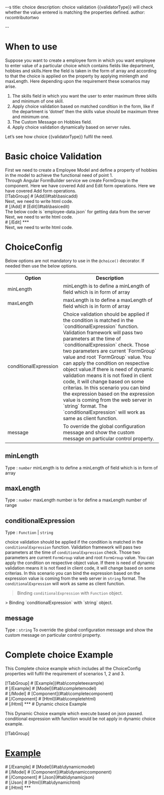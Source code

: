 --s
title: choice 
description: choice validation  {{validatorType}}  will check whether the value entered is matching the properties defined.
author: rxcontributortwo

--

# When to use
Suppose you want to create a employee form in which you want employee to enter value of a particular choice which contains fields like department, hobbies and skills.Here the field is taken in the form of array and according to that the choice is applied on the property by applying minlength and maxLength. Here depending upon the requirement these scenarios may arise.

<ol>
    <li>The skills field in which you want the user to enter maximum three skills and minimum of one skill.</li>
    <li>Apply choice validation based on matched condition in the form, like if the department  is ‘dotnet’ then the skills value should be maximum three and minimum one.</li>
    <li>The Custom Message on Hobbies field.</li>
    <li>Apply choice validation dynamically based on server rules.</li>
</ol>

Let’s see how choice  {{validatorType}}  fulfil the need.

# Basic choice Validation
<data-scope scope="['decorator']">
First we need to create a Employee Model and define a property of hobbies in the model to achieve the functional need of point 1.
<div component="app-code" key="choice-add-model"></div> 
</data-scope>
Through Angular FormBuilder service we create FormGroup in the component.
<data-scope scope="['decorator']">
Here we have covered Add and Edit form operations. 
</data-scope>

<data-scope scope="['validator','template-driven']">
Here we have covered Add form operations. 
</data-scope>

<data-scope scope="['decorator']">
<div component="app-tabs" key="basic-operations"></div>
[!TabGroup]
# [Add](#tab\basicadd)
<div component="app-code" key="choice-add-component"></div> 
Next, we need to write html code.
<div component="app-code" key="choice-add-html"></div> 
<div component="app-example-runner" ref-component="app-choice-add"></div>
# [/Add]
# [Edit](#tab\basicedit)
<div component="app-code" key="choice-edit-component"></div> 
The below code is `employee-data.json` for getting data from the server
<div component="app-code" key="choice-edit-json"></div>  
Next, we need to write html code.
<div component="app-code" key="choice-edit-html"></div> 
<div component="app-example-runner" ref-component="app-choice-edit"></div>
# [/Edit]
***
</data-scope>

<data-scope scope="['validator','template-driven']">
<div component="app-code" key="choice-add-component"></div> 
Next, we need to write html code.
<div component="app-code" key="choice-add-html"></div> 
<div component="app-example-runner" ref-component="app-choice-add"></div>
</data-scope>

# ChoiceConfig
Below options are not mandatory to use in the `@choice()` decorator. If needed then use the below options.

<table class="table table-bordered table-striped">
<tr><th>Option</th><th>Description</th></tr>
<tr><td><a (click)='scrollTo("#minLength")' title="#minLength">minLength</a></td><td>minLength  is to define a minLength of field which is in form of array</td></tr>
<tr><td><a (click)='scrollTo("#maxLength")' title="#maxLength">maxLength</a></td><td>maxLength  is to define a maxLength of field which is in form of array</td></tr>
<tr><td><a  (click)='scrollTo("#conditionalExpression")' title="conditionalExpression">conditionalExpression</a></td><td>Choice validation should be applied if the condition is matched in the `conditionalExpression` function. Validation framework will pass two parameters at the time of `conditionalExpression` check. Those two parameters are current `FormGroup` value and root `FormGroup` value. You can apply the condition on respective object value.If there is need of dynamic validation means it is not fixed in client code, it will change based on some criterias. In this scenario you can bind the expression based on the expression value is coming from the web server in `string` format. The `conditionalExpression` will work as same as client function.</td></tr>
<tr><td><a  (click)='scrollTo("#message")' title="message">message</a></td><td>To override the global configuration message and show the custom message on particular control property.</td></tr>
</table>

## minLength 
Type :  `number` 
minLength  is to define a minLength of field which is in form of array

<div component="app-code" key="choice-minLengthExample-model"></div> 
<div component="app-example-runner" ref-component="app-choice-minLength" title="choice decorators with minLength" key="minLength"></div>

## maxLength 
Type :  `number` 
maxLength number is for define a maxLength number of range

<div component="app-code" key="choice-maxLengthExample-model"></div> 
<div component="app-example-runner" ref-component="app-choice-maxLength" title="choice decorators with maxLength" key="maxLength"></div>

## conditionalExpression 
Type :  `Function`  |  `string` 

choice validation should be applied if the condition is matched in the `conditionalExpression` function. Validation framework will pass two parameters at the time of `conditionalExpression` check. Those two parameters are current `FormGroup` value and root `FormGroup` value. You can apply the condition on respective object value.
If there is need of dynamic validation means it is not fixed in client code, it will change based on some criterias. In this scenario you can bind the expression based on the expression value is coming from the web server in `string` format. The `conditionalExpression` will work as same as client function.

> Binding `conditionalExpression` with `Function` object. 
<div component="app-code" key="choice-conditionalExpressionExampleFunction-model"></div> 
> Binding `conditionalExpression` with `string` object. 
<div component="app-code" key="choice-conditionalExpressionExampleString-model"></div> 

<div component="app-example-runner" ref-component="app-choice-conditionalExpression" title="choice decorators with conditionalExpression" key="conditionalExpression"></div>

## message
Type :  `string` 
To override the global configuration message and show the custom message on particular control property.

<div component="app-code" key="choice-messageExample-model"></div> 
<div component="app-example-runner" ref-component="app-choice-message" title="choice decorators with message" key="message"></div>

# Complete choice Example

This Complete choice example which includes all the ChoiceConfig properties will fulfil the requirement of scenarios 1, 2 and 3.

<div component="app-tabs" key="complete"></div>
[!TabGroup]
# [Example](#tab\completeexample)
<div component="app-example-runner" ref-component="app-choice-complete"></div>
# [/Example]
<data-scope scope="['decorator']">
# [Model](#tab\completemodel)
<div component="app-code" key="choice-complete-model"></div> 
# [/Model]
</data-scope>
# [Component](#tab\completecomponent)
<div component="app-code" key="choice-complete-component"></div> 
# [/Component]
# [Html](#tab\completehtml)
<div component="app-code" key="choice-complete-html"></div> 
# [/Html]
***

<data-scope scope="['decorator','validator']">
# Dynamic choice Example

This Dynamic Choice example which execute based on json passed. conditional expression with function would be not apply in dynamic choice example. 

<div component="app-tabs" key="dynamic"></div>

[!TabGroup]
# [Example](#tab\dynamicexample)
<div component="app-example-runner" ref-component="app-choice-dynamic"></div>
# [/Example]
<data-scope scope="['decorator']">
# [Model](#tab\dynamicmodel)
<div component="app-code" key="choice-dynamic-model"></div>
# [/Model]
</data-scope>
# [Component](#tab\dynamiccomponent)
<div component="app-code" key="choice-dynamic-component"></div>
# [/Component]
# [Json](#tab\dynamicjson)
<div component="app-code" key="choice-dynamic-json"></div>
# [/Json]
# [Html](#tab\dynamichtml)
<div component="app-code" key="choice-dynamic-html"></div> 
# [/Html]
***
</data-scope>
